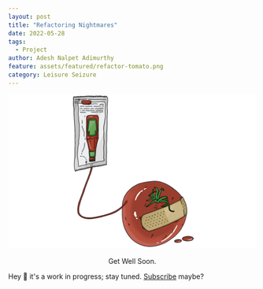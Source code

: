 ```yaml
---
layout: post
title: "Refactoring Nightmares"
date: 2022-05-28
tags:
  - Project
author: Adesh Nalpet Adimurthy
feature: assets/featured/refactor-tomato.png
category: Leisure Seizure
---
```


<img class="center-image" src="./assets/featured/refactor-tomato.png" /> 
<p style="text-align: center;">Get Well Soon. </p>

Hey 👋 it's a work in progress; stay tuned. [Subscribe](https://pyblog.medium.com/subscribe) maybe?